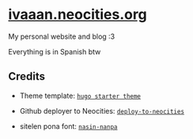 # [ivaaan.neocities.org](https://ivaaan.neocities.org)

My personal website and blog :3

Everything is in Spanish btw

## Credits

* Theme template: [`hugo starter theme`](https://github.com/ericmurphyxyz/hugo-starter-theme)

* Github deployer to Neocities: [`deploy-to-neocities`](https://github.com/marketplace/actions/deploy-to-neocities)

* sitelen pona font: [`nasin-nanpa`](https://github.com/ETBCOR/nasin-nanpa)
